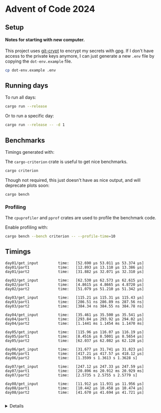 # Advent of Code 2024

## Setup

#### Notes for starting with new computer.

This project uses [git-crypt](https://github.com/AGWA/git-crypt) to encrypt my secrets with gpg.
If I don't have access to the private keys anymore, I can just generate a new `.env` file by 
copying the `dot-env.example` file.

```sh
cp dot-env.example .env
```

## Running days

To run all days:

```sh
cargo run --release
```

Or to run a specific day:
```sh
cargo run --release -- -d 1
```

## Benchmarks

Timings generated with:

The `cargo-criterion` crate is useful to get nice benchmarks.

```sh
cargo criterion
```

Though not required, this just doesn't have as nice output, and will deprecate plots soon:

```sh
cargo bench
```

### Profiling

The `cpuprofiler` and `pprof` crates are used to profile the benchmark code.

Enable profiling with:

```sh
cargo bench --bench criterion -- --profile-time=10
```

## Timings

```
day01/get_input         time:   [52.690 µs 53.011 µs 53.374 µs]
day01/part1             time:   [12.893 µs 13.110 µs 13.386 µs]
day01/part2             time:   [31.882 µs 32.071 µs 32.310 µs]

day02/get_input         time:   [62.530 µs 62.573 µs 62.615 µs]
day02/part1             time:   [4.8615 µs 4.8665 µs 4.8720 µs]
day02/part2             time:   [51.079 µs 51.210 µs 51.342 µs]

day03/get_input         time:   [115.21 µs 115.31 µs 115.43 µs]
day03/part1             time:   [286.51 ns 286.89 ns 287.56 ns]
day03/part2             time:   [384.34 ns 384.55 ns 384.78 ns]

day04/get_input         time:   [35.461 µs 35.500 µs 35.541 µs]
day04/part1             time:   [293.84 µs 293.92 µs 294.02 µs]
day04/part2             time:   [1.1441 ms 1.1454 ms 1.1470 ms]

day05/get_input         time:   [115.96 µs 116.07 µs 116.19 µs]
day05/part1             time:   [8.4516 µs 8.5001 µs 8.5654 µs]
day05/part2             time:   [62.037 µs 62.082 µs 62.128 µs]

day06/get_input         time:   [31.677 µs 31.741 µs 31.823 µs]
day06/part1             time:   [417.21 µs 417.57 µs 418.12 µs]
day06/part2             time:   [1.3599 s 1.3613 s 1.3628 s]

day07/get_input         time:   [247.12 µs 247.33 µs 247.59 µs]
day07/part1             time:   [20.896 ms 20.912 ms 20.929 ms]
day07/part2             time:   [2.5735 s 2.5755 s 2.5779 s]

day08/get_input         time:   [11.912 µs 11.931 µs 11.956 µs]
day08/part1             time:   [10.442 µs 10.458 µs 10.474 µs]
day08/part2             time:   [41.670 µs 41.694 µs 41.721 µs]


```
<details>
Original timings:

```
day02/get_input         time:   [100.97 µs 101.08 µs 101.21 µs]
day02/part1             time:   [4.4582 µs 4.4625 µs 4.4669 µs]
day02/part2             time:   [60.616 µs 60.749 µs 60.903 µs]

day03/get_input         time:   [66.725 µs 66.804 µs 66.889 µs]
day03/part1             time:   [251.68 ns 253.78 ns 256.20 ns]
day03/part2             time:   [394.21 ns 396.88 ns 400.32 ns]

day04/get_input         time:   [36.074 µs 36.171 µs 36.257 µs]
day04/part1             time:   [930.56 µs 932.72 µs 935.74 µs]
day04/part2             time:   [11.553 ms 11.562 ms 11.572 ms]

day05/get_input         time:   [108.92 µs 110.35 µs 112.14 µs]
day05/part1             time:   [30.334 µs 30.757 µs 31.268 µs]
day05/part2             time:   [327.25 µs 331.89 µs 337.42 µs]

```
</details>
